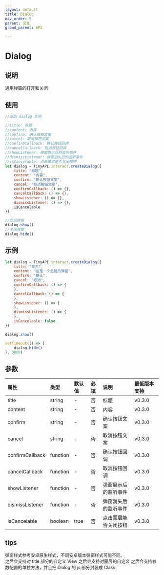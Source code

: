 ```yaml
---
layout: default 
title: Dialog 
nav_order: 5
parent: 交互 
grand_parent: API

---
```


# Dialog

## 说明

通用弹窗的打开和关闭

## 使用

```javascript
//返回 dialog 实例

//title: 标题
//content: 内容
//confirm: 确认按钮文案
//cancel: 取消按钮文案
//confirmCallback: 确认按钮回调
//cancelCallback: 取消按钮回调
//showListener: 弹窗展示后的监听事件
//dismissListener: 弹窗消失后的监听事件
//isCancelable: 点击蒙层能否关闭按钮
let dialog = TinyAPI.interact.createDialog({
    title: "标题",
    content: "内容",
    confirm: "确认按钮文案",
    cancel: "取消按钮文案",
    confirmCallback: () => {},
    cancelCallback: () => {},
    showListener: () => {},
    dismissListener: () => {},
    isCancelable
})

//显示弹窗
dialog.show()
//关闭弹窗
dialog.hide()
```

## 示例

```javascript
let dialog = TinyAPI.interact.createDialog({
    title: "警告",
    content: "这是一个危险的弹窗",
    confirm: "确认",
    cancel: "取消",
    confirmCallback: () => {
    },
    cancelCallback: () => {
    },
    showListener: () => {
    },
    dismissListener: () => {
    },
    isCancelable: false
})

dialog.show()

setTimeout(() => {
    dialog.hide()
}, 3000)
```

## 参数

| 属性 | 类型 | 默认值 | 必填  | 说明 | 最低版本支持 |
|:----|:----|:------|:----|:----|:-----------|
| title | string | - | 否   | 标题 | v0.3.0 |
| content | string | - | 否   | 内容 | v0.3.0 |
| confirm | string | - | 否   | 确认按钮文案 | v0.3.0 |
| cancel | string | - | 否   | 取消按钮文案 | v0.3.0 |
| confirmCallback | function | - | 否   | 确认按钮回调 | v0.3.0 |
| cancelCallback | function | - | 否   | 取消按钮回调 | v0.3.0 |
| showListener | function | - | 否   | 弹窗展示后的监听事件 | v0.3.0 |
| dismissListener | function | - | 否   | 弹窗消失后的监听事件 | v0.3.0 |
| isCancelable | boolean | true | 否   | 点击蒙层能否关闭按钮 | v0.3.0 |

## tips

弹窗样式参考安卓原生样式，不同安卓版本弹窗样式可能不同。  
之后会支持对 title 部分的自定义 View 之后会支持对蒙层的自定义 之后会支持参数配置的单独方法，并且把 Dialog 的 js 部分封装成 Class